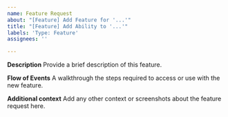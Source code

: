 ```yaml
---
name: Feature Request
about: "[Feature] Add Feature for '...'"
title: "[Feature] Add Ability to '...'"
labels: 'Type: Feature'
assignees: ''

---
```


**Description**
Provide a brief description of this feature.

**Flow of Events**
A walkthrough the steps required to access or use with the new feature.

**Additional context**
Add any other context or screenshots about the feature request here.
